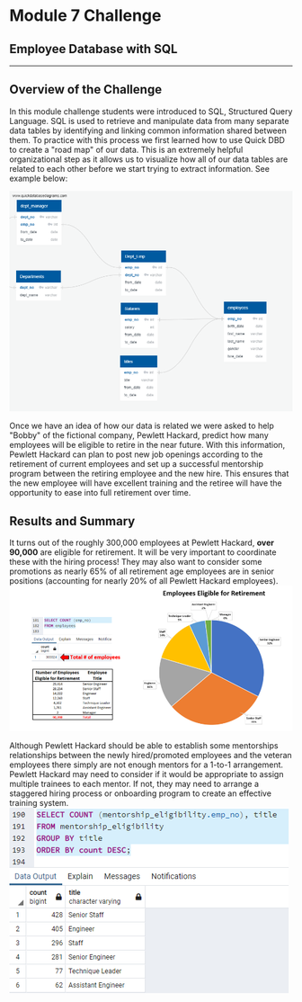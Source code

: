 # Module 7 Challenge
## Employee Database with SQL
- - -

## Overview of the Challenge
In this module challenge students were introduced to SQL, Structured Query Language.  SQL is used to retrieve and manipulate data from many separate data tables by identifying and linking common information shared between them.  To practice with this process we first learned how to use Quick DBD to create a "road map" of our data.  This is an extremely helpful organizational step as it allows us to visualize how all of our data tables are related to each other before we start trying to extract information. See example below:

![example DBD](https://github.com/murphyk2021/Pewlett-Hackard-Analysis/blob/6eb49c6b7d42a05c22ba7785f79e80cbca6a3f82/Analysis%20Projects/EmployeeDB.png)

Once we have an idea of how our data is related we were asked to help "Bobby" of the fictional company, Pewlett Hackard, predict how many employees will be eligible to retire in the near future.  With this information, Pewlett Hackard can plan to post new job openings according to the retirement of current employees and set up a successful mentorship program between the retiring employee and the new hire.  This ensures that the new employee will have excellent training and the retiree will have the opportunity to ease into full retirement over time.  

## Results and Summary
It turns out of the roughly 300,000 employees at Pewlett Hackard, **over 90,000** are eligible for retirement.  It will be very important to coordinate these with the hiring process!  They may also want to consider some promotions as nearly 65% of all retirement age employees are in senior positions (accounting for nearly 20% of all Pewlett Hackard employees).
![number of eligibe employees](https://github.com/murphyk2021/Pewlett-Hackard-Analysis/blob/d01c99c59883647466a30a3229737a0e2887d867/Analysis%20Projects/Count%20and%20percent%20eligible%20for%20retirement.PNG)

Although Pewlett Hackard should be able to establish some mentorships relationships between the newly hired/promoted employees and the veteran employees there simply are not enough mentors for a 1-to-1 arrangement.  Pewlett Hackard may need to consider if it would be appropriate to assign multiple trainees to each mentor.  If not, they may need to arrange a staggered hiring process or onboarding program to create an effective training system.   
![menotship counts](https://github.com/murphyk2021/Pewlett-Hackard-Analysis/blob/cdf90683fe2f3f8ccbcdf405069b218e7a536750/Analysis%20Projects/mentors%20available%20per%20job%20title.PNG)
